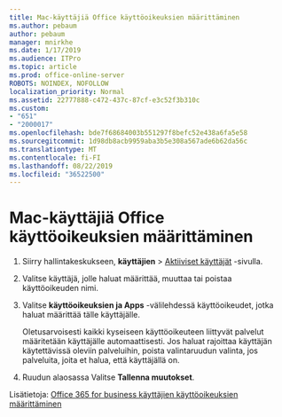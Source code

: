 ```yaml
---
title: Mac-käyttäjiä Office käyttöoikeuksien määrittäminen
ms.author: pebaum
author: pebaum
manager: mnirkhe
ms.date: 1/17/2019
ms.audience: ITPro
ms.topic: article
ms.prod: office-online-server
ROBOTS: NOINDEX, NOFOLLOW
localization_priority: Normal
ms.assetid: 22777888-c472-437c-87cf-e3c52f3b310c
ms.custom:
- "651"
- "2000017"
ms.openlocfilehash: bde7f68684003b551297f8befc52e438a6fa5e58
ms.sourcegitcommit: 1d98db8acb9959aba3b5e308a567ade6b62da56c
ms.translationtype: MT
ms.contentlocale: fi-FI
ms.lasthandoff: 08/22/2019
ms.locfileid: "36522500"
---
```

# <a name="how-to-assign-office-licenses-to-mac-users"></a>Mac-käyttäjiä Office käyttöoikeuksien määrittäminen

1. Siirry hallintakeskukseen, **käyttäjien** \> [Aktiiviset käyttäjät](https://go.microsoft.com/fwlink/p/?linkid=834822) -sivulla.

2. Valitse käyttäjä, jolle haluat määrittää, muuttaa tai poistaa käyttöoikeuden nimi.

3. Valitse **käyttöoikeuksien ja Apps** -välilehdessä käyttöoikeudet, jotka haluat määrittää tälle käyttäjälle.

    Oletusarvoisesti kaikki kyseiseen käyttöoikeuteen liittyvät palvelut määritetään käyttäjälle automaattisesti. Jos haluat rajoittaa käyttäjän käytettävissä oleviin palveluihin, poista valintaruudun valinta, jos palveluita, joita et halua, että käyttäjällä on.

4. Ruudun alaosassa Valitse **Tallenna muutokset**.

Lisätietoja: [Office 365 for business käyttäjien käyttöoikeuksien määrittäminen](https://docs.microsoft.com/office365/admin/subscriptions-and-billing/assign-licenses-to-users)
  